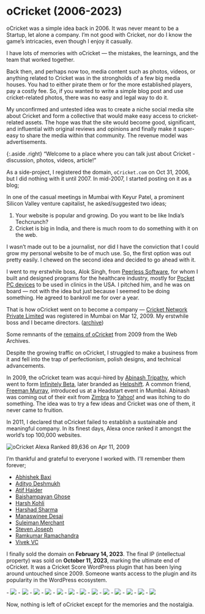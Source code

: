 # oCricket (2006-2023)

oCricket was a simple idea back in 2006. It was never meant to be a Startup, let alone a company. I’m not good with Cricket, nor do I know the game’s intricacies, even though I enjoy it casually.

I have lots of memories with oCricket — the mistakes, the learnings, and the team that worked together.

Back then, and perhaps now too, media content such as photos, videos, or anything related to Cricket was in the strongholds of a few big media houses. You had to either pirate them or for the more established players, pay a costly fee. So, if you wanted to write a simple blog post and use cricket-related photos, there was no easy and legal way to do it.

My unconfirmed and untested idea was to create a niche social media site about Cricket and form a collective that would make easy access to cricket-related assets. The hope was that the site would become good, significant, and influential with original reviews and opinions and finally make it super-easy to share the media within that community. The revenue model was advertisements.

{:.aside .right}
“Welcome to a place where you can talk just about Cricket - discussion, photos, videos, article!”

As a side-project, I registered the domain, `oCricket.com` on Oct 31, 2006, but I did nothing with it until 2007. In mid-2007, I started posting on it as a blog;

In one of the casual meetings in Mumbai with Keyur Patel, a prominent Silicon Valley venture capitalist, he asked/suggested two ideas;

1. Your website is popular and growing. Do you want to be like India’s Techcrunch?
2. Cricket is big in India, and there is much room to do something with it on the web.

I wasn’t made out to be a journalist, nor did I have the conviction that I could grow my personal website to be of much use. So, the first option was out pretty easily. I chewed on the second idea and decided to go ahead with it.

I went to my erstwhile boss, Alok Singh, from [Peerless Software](http://peerlesssoft.com), for whom I built and designed programs for the healthcare industry, mostly for [Pocket PC devices](/2022/ipaq/) to be used in clinics in the USA. I pitched him, and he was on board — not with the idea but just because I seemed to be doing something. He agreed to bankroll me for over a year.

That is how oCricket went on to become a company — [Cricket Network Private Limited](https://www.zaubacorp.com/company/CRICKET-NETWORK-PRIVATE-LIMITED/U72900MH2009PTC190865) was registered in Mumbai on Mar 12, 2009. My erstwhile boss and I became directors. ([archive](https://archive.is/9LkHJ))

Some remnants of the [remains of oCricket](https://web.archive.org/web/20090218161203/http://www.ocricket.com/) from 2009 from the Web Archives.

Despite the growing traffic on oCricket, I struggled to make a business from it and fell into the trap of perfectionism, polish designs, and technical advancements.

In 2009, the oCricket team was acqui-hired by [Abinash Tripathy](https://www.linkedin.com/in/abinashtripathy/), which went to form [Infinitely Beta](https://web.archive.org/web/20100101110536/http://infinitelybeta.com/), later branded as [Helpshift](https://www.helpshift.com). A common friend, [Freeman Murray](https://www.crunchbase.com/person/freeman-murray), introduced us at a Headstart event in Mumbai. Abinash was coming out of their exit from [Zimbra](https://www.zimbra.com) to [Yahoo!](https://www.yahoo.com) and was itching to do something. The idea was to try a few ideas and Cricket was one of them, it never came to fruition.

In 2011, I declared that oCricket failed to establish a sustainable and meaningful company. In its finest days, Alexa once ranked it amongst the world’s top 100,000 websites.

![oCricket Alexa Ranked 89,636 on Apr 11, 2009](/static/2023/ocricket-alexa-rank-89636-on-2009-apr-01.webp)

I’m thankful and grateful to everyone I worked with. I’ll remember them forever;

- [Abhishek Baxi](https://www.linkedin.com/in/baxiabhishek/)
- [Adityo Deshmukh](https://www.linkedin.com/in/adityo/)
- [Atif Haider](http://atifhaider.com)
- [Baishampayan Ghose](https://beegee.xyz)
- [Harsh Kohli](https://www.linkedin.com/in/simplyharsh/)
- [Harshad Sharma](https://www.linkedin.com/in/harshadsharma/)
- [Manaswinee Desai](https://www.linkedin.com/in/manaswinee/)
- [Suleiman Merchant](https://www.linkedin.com/in/suleiman/)
- [Steven Joseph](https://www.linkedin.com/in/stevenjose/)
- [Ramkumar Ramachandra](https://artagnon.com)
- [Vivek VC](https://www.linkedin.com/in/vivekvc/)

I finally sold the domain on **February 14, 2023**. The final IP (intellectual property) was sold on **October 11, 2023**, marking the ultimate end of oCricket. It was a Cricket Score WordPress plugin that has been lying around untouched since 2009. Someone wants access to the plugin and its popularity in the WordPress ecosystem.

<div class="gallery" markdown="1">
- <a href="/static/2023/ocricket-photo-1.jpg" target="_blank"><img src="/static/2023/ocricket-photo-1.webp"></a>
- <a href="/static/2023/ocricket-photo-2.jpg" target="_blank"><img src="/static/2023/ocricket-photo-2.webp"></a>
- <a href="/static/2023/ocricket-photo-3.jpg" target="_blank"><img src="/static/2023/ocricket-photo-3.webp"></a>
- <a href="/static/2023/ocricket-photo-4.jpg" target="_blank"><img src="/static/2023/ocricket-photo-4.webp"></a>
- <a href="/static/2023/ocricket-photo-5.jpg" target="_blank"><img src="/static/2023/ocricket-photo-5.webp"></a>
- <a href="/static/2023/ocricket-photo-6.jpg" target="_blank"><img src="/static/2023/ocricket-photo-6.webp"></a>
- <a href="/static/2023/ocricket-photo-7.jpg" target="_blank"><img src="/static/2023/ocricket-photo-7.webp"></a>
- <a href="/static/2023/ocricket-photo-8.jpg" target="_blank"><img src="/static/2023/ocricket-photo-8.webp"></a>
- <a href="/static/2023/ocricket-photo-9.jpg" target="_blank"><img src="/static/2023/ocricket-photo-9.webp"></a>
- <a href="/static/2023/ocricket-photo-10.jpg" target="_blank"><img src="/static/2023/ocricket-photo-10.webp"></a>
- <a href="/static/2023/ocricket-photo-11.jpg" target="_blank"><img src="/static/2023/ocricket-photo-11.webp"></a>
- <a href="/static/2023/ocricket-photo-12.jpg" target="_blank"><img src="/static/2023/ocricket-photo-12.webp"></a>
- <a href="/static/2023/ocricket-photo-13.jpg" target="_blank"><img src="/static/2023/ocricket-photo-13.webp"></a>
</div>

Now, nothing is left of oCricket except for the memories and the nostalgia.